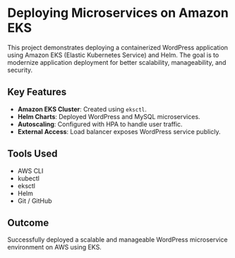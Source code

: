 # Deploying Microservices on Amazon EKS

This project demonstrates deploying a containerized WordPress application using Amazon EKS (Elastic Kubernetes Service) and Helm. The goal is to modernize application deployment for better scalability, manageability, and security.

## Key Features

- **Amazon EKS Cluster**: Created using `eksctl`.
- **Helm Charts**: Deployed WordPress and MySQL microservices.
- **Autoscaling**: Configured with HPA to handle user traffic.
- **External Access**: Load balancer exposes WordPress service publicly.

## Tools Used

- AWS CLI
- kubectl
- eksctl
- Helm
- Git / GitHub

## Outcome

Successfully deployed a scalable and manageable WordPress microservice environment on AWS using EKS.
